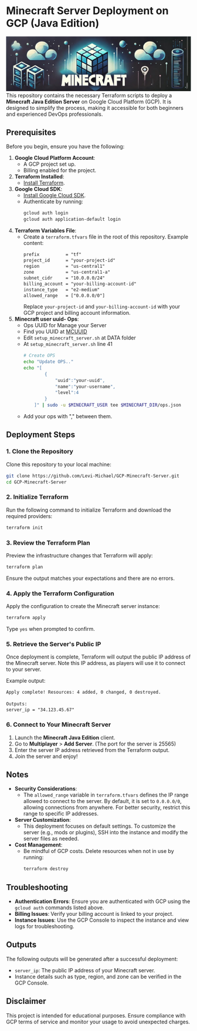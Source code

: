 # Minecraft Server Deployment on GCP (Java Edition)
![](./DATA/Minecraft.jpg)
This repository contains the necessary Terraform scripts to deploy a **Minecraft Java Edition Server** on Google Cloud Platform (GCP). It is designed to simplify the process, making it accessible for both beginners and experienced DevOps professionals.

## Prerequisites

Before you begin, ensure you have the following:

1. **Google Cloud Platform Account**:
   - A GCP project set up.
   - Billing enabled for the project.
2. **Terraform Installed**:
   - [Install Terraform](https://developer.hashicorp.com/terraform/downloads).
3. **Google Cloud SDK**:
   - [Install Google Cloud SDK](https://cloud.google.com/sdk/docs/install).
   - Authenticate by running:
     ```bash
     gcloud auth login
     gcloud auth application-default login
     ```
4. **Terraform Variables File**:
   - Create a `terraform.tfvars` file in the root of this repository. Example content:
     ```hcl
     prefix          = "tf"
     project_id      = "your-project-id"
     region          = "us-central1"
     zone            = "us-central1-a"
     subnet_cidr     = "10.0.0.0/24"
     billing_account = "your-billing-account-id"
     instance_type   = "e2-medium"
     allowed_range   = ["0.0.0.0/0"]
     ```
     Replace `your-project-id` and `your-billing-account-id` with your GCP project and billing account information.
5. **Minecraft user uuid- Ops**:
    - Ops UUID for Manage your Server 
    - Find you UUID at [MCUUID](https://mcuuid.net/)
    - Edit `setup_minecraft_server.sh` at DATA folder
    - At `setup_minecraft_server.sh` line 41
        ```bash
        # Create OPS
        echo "Update OPS.."
        echo "[
                {
                    "uuid":"your-uuid",
                    "name":"your-username",
                    "level":4
                } 
            ]" | sudo -u $MINECRAFT_USER tee $MINECRAFT_DIR/ops.json
        ```
    - Add your ops with "," between them. 

## Deployment Steps

### 1. Clone the Repository

Clone this repository to your local machine:
```bash
git clone https://github.com/Levi-Michael/GCP-Minecraft-Server.git
cd GCP-Minecraft-Server
```

### 2. Initialize Terraform

Run the following command to initialize Terraform and download the required providers:
```bash
terraform init
```

### 3. Review the Terraform Plan

Preview the infrastructure changes that Terraform will apply:
```bash
terraform plan
```

Ensure the output matches your expectations and there are no errors.

### 4. Apply the Terraform Configuration

Apply the configuration to create the Minecraft server instance:
```bash
terraform apply
```

Type `yes` when prompted to confirm.

### 5. Retrieve the Server's Public IP

Once deployment is complete, Terraform will output the public IP address of the Minecraft server. Note this IP address, as players will use it to connect to your server.

Example output:
```
Apply complete! Resources: 4 added, 0 changed, 0 destroyed.

Outputs:
server_ip = "34.123.45.67"
```

### 6. Connect to Your Minecraft Server

1. Launch the **Minecraft Java Edition** client.
2. Go to **Multiplayer** > **Add Server**. (The port for the server is 25565)
3. Enter the server IP address retrieved from the Terraform output.
4. Join the server and enjoy!

## Notes

- **Security Considerations**:
  - The `allowed_range` variable in `terraform.tfvars` defines the IP range allowed to connect to the server. By default, it is set to `0.0.0.0/0`, allowing connections from anywhere. For better security, restrict this range to specific IP addresses.
- **Server Customization**:
  - This deployment focuses on default settings. To customize the server (e.g., mods or plugins), SSH into the instance and modify the server files as needed.
- **Cost Management**:
  - Be mindful of GCP costs. Delete resources when not in use by running:
    ```bash
    terraform destroy
    ```

## Troubleshooting

- **Authentication Errors**:
  Ensure you are authenticated with GCP using the `gcloud auth` commands listed above.
- **Billing Issues**:
  Verify your billing account is linked to your project.
- **Instance Issues**:
  Use the GCP Console to inspect the instance and view logs for troubleshooting.

## Outputs

The following outputs will be generated after a successful deployment:

- `server_ip`: The public IP address of your Minecraft server.
- Instance details such as type, region, and zone can be verified in the GCP Console.

## Disclaimer

This project is intended for educational purposes. Ensure compliance with GCP terms of service and monitor your usage to avoid unexpected charges.
